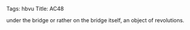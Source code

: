 Tags: hbvu
Title: AC48
  
under the bridge or rather on the bridge itself, an object of revolutions.